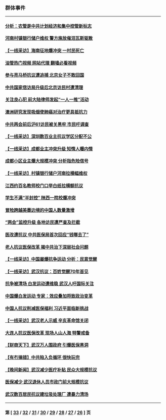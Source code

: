 ### 群体事件
---
#### [分析：农管是中共计划经济和集中控管新标志](../../pages/ncid279/n14000665.md?05280845) 
#### [河南村镇银行储户维权 警方施放催泪瓦斯驱散](../../pages/ncid279/n13998750.md?05280845) 
#### [【一线采访】海南征地爆冲突 一村民死亡](../../pages/ncid279/n13989137.md?05280845) 
#### [油管热门视频 网站代理 翻墙必看视频](http://138.2.39.72:81/youtube.html?epic-marker?05280845)
#### [参与亮马桥抗议遭追捕 北京女子不敢回国](../../pages/ncid279/n13985420.md?05280845) 
#### [中共国家信访局升级后北京访民村遭清理](../../pages/ncid279/n13984826.md?05280845) 
#### [关注良心犯 前大陆律师发起“一人一推”活动](../../pages/ncid279/n13980524.md?05280845) 
#### [澳洲研究发现吸烟使肺癌对治疗更具抵抗力](../../pages/ncid279/n13977762.md?05280845) 
#### [中共两会前后沪61访民被关黑牢 市民吁调查](../../pages/ncid279/n13976054.md?05280845) 
#### [【一线采访】深圳数百业主抗议学区分配不公](../../pages/ncid279/n13976680.md?05280845) 
#### [【一线采访】成都业主冲突升级 知情人曝内情](../../pages/ncid279/n13965289.md?05280845) 
#### [成都小区业主爆大规模冲突 分析指危险信号](../../pages/ncid279/n13964520.md?05280845) 
#### [【一线采访】村镇银行储户河南拉横幅维权](../../pages/ncid279/n13964555.md?05280845) 
#### [江西约百名教师校门口举白纸拉横额抗议](../../pages/ncid279/n13958579.md?05280845) 
#### [学生不满“半封控” 陕西一院校爆冲突](../../pages/ncid279/n13946647.md?05280845) 
#### [冒险跨越美墨边境的中国人数量激增](../../pages/ncid279/n13946742.md?05280845) 
#### [“两会”监控升级 各地访民遭严查及拦截](../../pages/ncid279/n13942702.md?05280845) 
#### [医改遭抗议 中共医保局首次回应“钱哪去了”](../../pages/ncid279/n13938290.md?05280845) 
#### [老人抗议医保改革 揭中共治下深层社会问题](../../pages/ncid279/n13934963.md?05280845) 
#### [【一线采访】中国屡爆抗争运动 分析：民意觉醒](../../pages/ncid279/n13934024.md?05280845) 
#### [【一线采访】武汉抗议：百姓觉醒70年首见](../../pages/ncid279/n13931265.md?05280845) 
#### [抗争被清场 白发运动遭维稳 武汉人吁国际关注](../../pages/ncid279/n13931147.md?05280845) 
#### [中国爆白发运动 专家：效应叠加将致政治变革](../../pages/ncid279/n13931004.md?05280845) 
#### [中国人抗议削减医保福利 习近平面临新挑战](../../pages/ncid279/n13930530.md?05280845) 
#### [【一线采访】武汉老人示威 辛亥革命馆关闭](../../pages/ncid279/n13930368.md?05280845) 
#### [大连人抗议医保改革 现场人山人海 特警戒备](../../pages/ncid279/n13930248.md?05280845) 
#### [【财商天下】武汉万人围政府 引爆医保黑洞](../../pages/ncid279/n13927281.md?05280845) 
#### [【有冇搞错】中共陷入负循环 很快玩完](../../pages/ncid279/n13926140.md?05280845) 
#### [【晚间新闻】武汉减少医疗补贴 民众大规模抗议](../../pages/ncid279/n13925524.md?05280845) 
#### [医保减少 武汉退休人员市政门前大规模抗议](../../pages/ncid279/n13925389.md?05280845) 
#### [武汉数百居民抗议建垃圾处理厂 遭暴力清场](../../pages/ncid279/n13922269.md?05280845) 

---
#### 第 [ [33](./33.md?05280845) / [32](./32.md?05280845) / [31](./31.md?05280845) / [30](./30.md?05280845) / [29](./29.md?05280845) / [28](./28.md?05280845) / [27](./27.md?05280845) / [26](./26.md?05280845) ] 页
